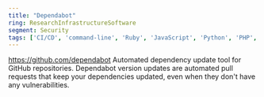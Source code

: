 ```yaml
---
title: "Dependabot"
ring: ResearchInfrastructureSoftware
segment: Security
tags: ['CI/CD', 'command-line', 'Ruby', 'JavaScript', 'Python', 'PHP', 'Dart', 'Elixir', 'Elm', 'Go', 'Rust', 'Java', '.NET']
---
```

https://github.com/dependabot
Automated dependency update tool for GitHub repositories. Dependabot version updates are automated pull requests that keep your dependencies updated, even when they don't have any vulnerabilities.
